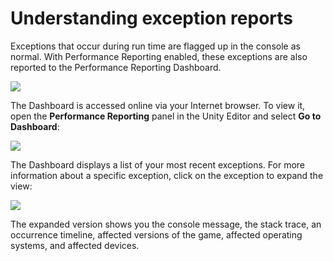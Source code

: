 # Understanding exception reports

Exceptions that occur during run time are flagged up in the console as normal. With Performance Reporting enabled, these exceptions are also reported to the Performance Reporting Dashboard.

![](../uploads/Main/UnityPerformanceReportingUnderstandingReports-Console.png)

The Dashboard is accessed online via your Internet browser. To view it, open the __Performance Reporting__ panel in the Unity Editor and select __Go to Dashboard__:

![](../uploads/Main/UnityPerformanceReportingUnderstandingReports-GoToDashboard.png)

The Dashboard displays a list of your most recent exceptions. For more information about a specific exception, click on the exception to expand the view:

 ![](../uploads/Main/UnityPerformanceReportingUnderstandingReports-Dashboard.png)

The expanded version shows you the console message, the stack trace, an occurrence timeline, affected versions of the game, affected operating systems, and affected devices.
 